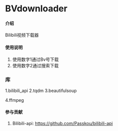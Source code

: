 # BVdownloader

#### 介绍
Bilibili视频下载器

#### 使用说明

1.  使用数字1通过Bv号下载
2.  使用数字2通过搜索下载

### 库

1.bilibili_api
2.tqdm
3.beautifulsoup

4.ffmpeg

#### 参与贡献

1.  Bilibili-api: https://github.com/Passkou/bilibili-api

